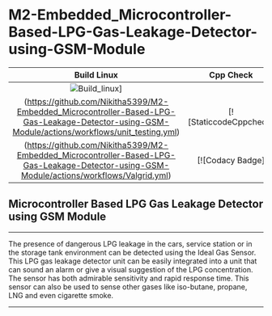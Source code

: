 # M2-Embedded_Microcontroller-Based-LPG-Gas-Leakage-Detector-using-GSM-Module
 | Build Linux | Cpp Check | Codacy |
 | :---------: | :-------: | :----: |
 |![Build_linux](https://github.com/Nikitha5399/M2-Embedded_Microcontroller-Based-LPG-Gas-Leakage-Detector-using-GSM-Module/actions/workflows/build_linux.yml/badge.svg)]
(https://github.com/Nikitha5399/M2-Embedded_Microcontroller-Based-LPG-Gas-Leakage-Detector-using-GSM-Module/actions/workflows/unit_testing.yml) | [![StaticcodeCppcheck]
(https://github.com/Nikitha5399/M2-Embedded_Microcontroller-Based-LPG-Gas-Leakage-Detector-using-GSM-Module/actions/workflows/Valgrid.yml) | [![Codacy Badge]



## Microcontroller Based LPG Gas Leakage Detector using GSM Module

---

The presence of dangerous LPG leakage in the cars, service station or in the storage tank environment can be detected using the Ideal Gas Sensor. This LPG gas leakage detector unit can be easily integrated into a unit that can sound an alarm or give a visual suggestion of the LPG concentration. The sensor has both admirable sensitivity and rapid response time. This sensor can also be used to sense other gases like iso-butane, propane, LNG and even cigarette smoke.

---
